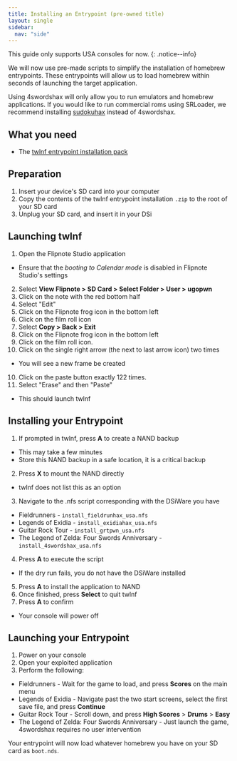 ```yaml
---
title: Installing an Entrypoint (pre-owned title)
layout: single
sidebar:
  nav: "side"
---
```


This guide only supports USA consoles for now.
{: .notice--info}

We will now use pre-made scripts to simplify the installation of homebrew entrypoints. These entrypoints will allow us to load homebrew within seconds of launching the target application.

Using 4swordshax will only allow you to run emulators and homebrew applications. If you would like to run commercial roms using SRLoader, we recommend installing [sudokuhax](/guide/installing-sudokuhax) instead of 4swordshax.

## What you need

* The [twlnf entrypoint installation pack](/assets/files/twlnf-entrypoint-pack.zip)

## Preparation

1. Insert your device's SD card into your computer
2. Copy the contents of the twlnf entrypoint installation `.zip` to the root of your SD card
3. Unplug your SD card, and insert it in your DSi

## Launching twlnf

1. Open the Flipnote Studio application
  - Ensure that the *booting to Calendar mode* is disabled in Flipnote Studio's settings
2. Select **View Flipnote > SD Card > Select Folder > User > ugopwn**
3. Click on the note with the red bottom half
4. Select "Edit"
5. Click on the Flipnote frog icon in the bottom left
6. Click on the film roll icon
7. Select **Copy > Back > Exit**
8. Click on the Flipnote frog icon in the bottom left
8. Click on the film roll icon.
9. Click on the single right arrow (the next to last arrow icon) two times
  - You will see a new frame be created
10. Click on the paste button exactly 122 times.
11. Select "Erase" and then "Paste"
  - This should launch twlnf

## Installing your Entrypoint

1. If prompted in twlnf, press **A** to create a NAND backup
  - This may take a few minutes
  - Store this NAND backup in a safe location, it is a critical backup
2. Press **X** to mount the NAND directly

  - twlnf does not list this as an option

3. Navigate to the .nfs script corresponding with the DSiWare you have
  - Fieldrunners - `install_fieldrunhax_usa.nfs`
  - Legends of Exidia - `install_exidiahax_usa.nfs`
  - Guitar Rock Tour - `install_grtpwn_usa.nfs`
  -  The Legend of Zelda: Four Swords Anniversary - `install_4swordshax_usa.nfs`
4. Press **A** to execute the script
  - If the dry run fails, you do not have the DSiWare installed
5. Press **A** to install the application to NAND
6. Once finished, press **Select** to quit twlnf
7. Press **A** to confirm
  - Your console will power off

## Launching your Entrypoint

1. Power on your console
2. Open your exploited application
3. Perform the following:
  - Fieldrunners - Wait for the game to load, and press **Scores** on the main menu
  - Legends of Exidia - Navigate past the two start screens, select the first save file, and press **Continue**
  - Guitar Rock Tour - Scroll down, and press **High Scores** > **Drums** > **Easy**
  -  The Legend of Zelda: Four Swords Anniversary - Just launch the game, 4swordshax requires no user intervention

Your entrypoint will now load whatever homebrew you have on your SD card as `boot.nds`.